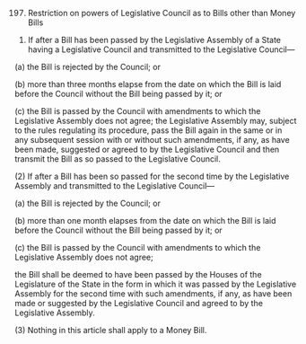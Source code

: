 197. Restriction on powers of Legislative Council as to Bills other than Money Bills

1) If after a Bill has been passed by the Legislative Assembly of a State having a Legislative Council and transmitted to the Legislative Council—

(a) the Bill is rejected by the Council; or

(b) more than three months elapse from the date on which the Bill is laid before the Council without the Bill being passed by it; or

(c) the Bill is passed by the Council with amendments to which the Legislative Assembly does not agree; the Legislative Assembly may, subject to the rules regulating its procedure, pass the Bill again in the same or in any subsequent session with or without such amendments, if any, as have been made, suggested or agreed to by the Legislative Council and then transmit the Bill as so passed to the Legislative Council.

(2) If after a Bill has been so passed for the second time by the Legislative Assembly and transmitted to the Legislative Council—

(a) the Bill is rejected by the Council; or

(b) more than one month elapses from the date on which the Bill is laid before the Council without the Bill being passed by it; or

(c) the Bill is passed by the Council with amendments to which the Legislative Assembly does not agree;

the Bill shall be deemed to have been passed by the Houses of the Legislature of the State in the form in which it was passed by the Legislative Assembly for the second time with such amendments, if any, as have been made or suggested by the Legislative Council and agreed to by the Legislative Assembly.

(3) Nothing in this article shall apply to a Money Bill.

